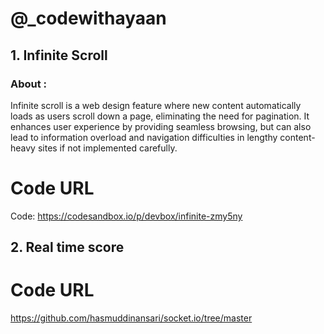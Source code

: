 
# @_codewithayaan

## 1. Infinite Scroll 

### About : 

Infinite scroll is a web design feature where new content automatically loads as users scroll down a page, eliminating the need for pagination. It enhances user experience by providing seamless browsing, but can also lead to information overload and navigation difficulties in lengthy content-heavy sites if not implemented carefully.

# Code URL

Code: https://codesandbox.io/p/devbox/infinite-zmy5ny

## 2. Real time score

# Code URL
https://github.com/hasmuddinansari/socket.io/tree/master
